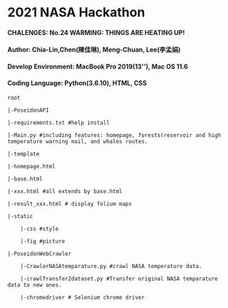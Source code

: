 # 2021 NASA Hackathon
#### CHALENGES: No.24 WARMING: THINGS ARE HEATING UP!
#### Author: Chia-Lin,Chen(陳佳琳), Meng-Chuan, Lee(李孟娟)

#### Develop Environment: MacBook Pro 2019(13''), Mac OS 11.6
#### Coding Language: Python(3.6.10), HTML, CSS


	root
	
	|-PoseidonAPI

	|-requirements.txt #help install

	|-Main.py #including features: homepage, forests(reservoir and high temperature warning mail, and whales routes.

	|-template

	|-homepage.html

	|-base.html

	|-xxx.html #all extends by base.html

	|-result_xxx.html # display folium maps

	|-static

		|-css #style

		|-fig #picture

	|-PoseidonWebCrawler

		|-CrawlerNASAtemparature.py #crawl NASA temperature data.

		|-crawlTransfer2dataset.py #Transfer original NASA temparature data to new ones.
		
		|-chromedriver # Selenium chrome driver
    

